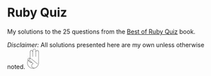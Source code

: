 # Ruby Quiz

My solutions to the 25 questions from the [Best of Ruby Quiz][ruby quiz] book.

_Disclaimer:_ All solutions presented here are my own unless otherwise noted. ![Scout's Honor!][scouts_honor]

[scouts_honor]: ../images/scouts_honor.jpg

[ruby quiz]: http://www.amazon.com/Best-Ruby-Quiz-Pragmatic-Programmers/dp/0976694077